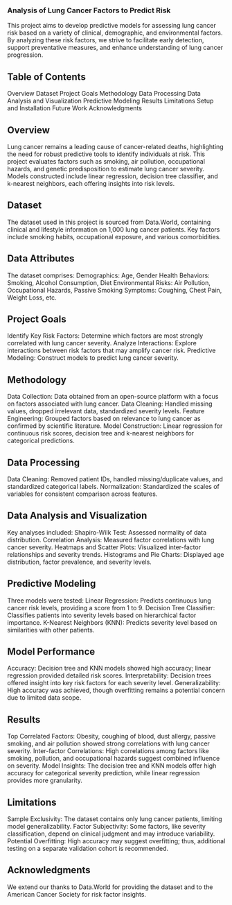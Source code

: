 ### Analysis of Lung Cancer Factors to Predict Risk
This project aims to develop predictive models for assessing lung cancer risk based on a variety of clinical, demographic, and environmental factors. By analyzing these risk factors, we strive to facilitate early detection, support preventative measures, and enhance understanding of lung cancer progression.

## Table of Contents
Overview
Dataset
Project Goals
Methodology
Data Processing
Data Analysis and Visualization
Predictive Modeling
Results
Limitations
Setup and Installation
Future Work
Acknowledgments

## Overview
Lung cancer remains a leading cause of cancer-related deaths, highlighting the need for robust predictive tools to identify individuals at risk. This project evaluates factors such as smoking, air pollution, occupational hazards, and genetic predisposition to estimate lung cancer severity. Models constructed include linear regression, decision tree classifier, and k-nearest neighbors, each offering insights into risk levels.

## Dataset
The dataset used in this project is sourced from Data.World, containing clinical and lifestyle information on 1,000 lung cancer patients. Key factors include smoking habits, occupational exposure, and various comorbidities.

## Data Attributes
The dataset comprises:
Demographics: Age, Gender
Health Behaviors: Smoking, Alcohol Consumption, Diet
Environmental Risks: Air Pollution, Occupational Hazards, Passive Smoking
Symptoms: Coughing, Chest Pain, Weight Loss, etc.

## Project Goals
Identify Key Risk Factors: Determine which factors are most strongly correlated with lung cancer severity.
Analyze Interactions: Explore interactions between risk factors that may amplify cancer risk.
Predictive Modeling: Construct models to predict lung cancer severity.

## Methodology
Data Collection: Data obtained from an open-source platform with a focus on factors associated with lung cancer.
Data Cleaning: Handled missing values, dropped irrelevant data, standardized severity levels.
Feature Engineering: Grouped factors based on relevance to lung cancer as confirmed by scientific literature.
Model Construction: Linear regression for continuous risk scores, decision tree and k-nearest neighbors for categorical predictions.

## Data Processing
Data Cleaning: Removed patient IDs, handled missing/duplicate values, and standardized categorical labels.
Normalization: Standardized the scales of variables for consistent comparison across features.

## Data Analysis and Visualization
Key analyses included:
Shapiro-Wilk Test: Assessed normality of data distribution.
Correlation Analysis: Measured factor correlations with lung cancer severity.
Heatmaps and Scatter Plots: Visualized inter-factor relationships and severity trends.
Histograms and Pie Charts: Displayed age distribution, factor prevalence, and severity levels.

## Predictive Modeling
Three models were tested:
Linear Regression: Predicts continuous lung cancer risk levels, providing a score from 1 to 9.
Decision Tree Classifier: Classifies patients into severity levels based on hierarchical factor importance.
K-Nearest Neighbors (KNN): Predicts severity level based on similarities with other patients.

## Model Performance
Accuracy: Decision tree and KNN models showed high accuracy; linear regression provided detailed risk scores.
Interpretability: Decision trees offered insight into key risk factors for each severity level.
Generalizability: High accuracy was achieved, though overfitting remains a potential concern due to limited data scope.

## Results
Top Correlated Factors: Obesity, coughing of blood, dust allergy, passive smoking, and air pollution showed strong correlations with lung cancer severity.
Inter-factor Correlations: High correlations among factors like smoking, pollution, and occupational hazards suggest combined influence on severity.
Model Insights: The decision tree and KNN models offer high accuracy for categorical severity prediction, while linear regression provides more granularity.

## Limitations
Sample Exclusivity: The dataset contains only lung cancer patients, limiting model generalizability.
Factor Subjectivity: Some factors, like severity classification, depend on clinical judgment and may introduce variability.
Potential Overfitting: High accuracy may suggest overfitting; thus, additional testing on a separate validation cohort is recommended.

## Acknowledgments
We extend our thanks to Data.World for providing the dataset and to the American Cancer Society for risk factor insights.
